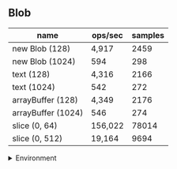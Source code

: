 ## Blob

|name|ops/sec|samples|
|-|-|-|
|new Blob (128)|4,917|2459|
|new Blob (1024)|594|298|
|text (128)|4,316|2166|
|text (1024)|542|272|
|arrayBuffer (128)|4,349|2176|
|arrayBuffer (1024)|546|274|
|slice (0, 64)|156,022|78014|
|slice (0, 512)|19,164|9694|


<details>
<summary>Environment</summary>

* __Machine:__ linux x64 | 4 vCPUs | 7.6GB Mem
* __Run:__ Fri Oct 17 2025 15:50:59 GMT+0000 (Coordinated Universal Time)
* __Node:__ `v22.17.1`
</details>

<!--
{"environment":{"platform":"linux","arch":"x64","cpus":4,"totalMemory":7.59783935546875},"benchmarks":[{"name":"new Blob (128)","samples":2459,"opsSec":4917.951784400705},{"name":"new Blob (1024)","samples":298,"opsSec":594.7496304933309},{"name":"text (128)","samples":2166,"opsSec":4316.094535589981},{"name":"text (1024)","samples":272,"opsSec":542.7472319247657},{"name":"arrayBuffer (128)","samples":2176,"opsSec":4349.165127186797},{"name":"arrayBuffer (1024)","samples":274,"opsSec":546.4869459646034},{"name":"slice (0, 64)","samples":78014,"opsSec":156022.22811369316},{"name":"slice (0, 512)","samples":9694,"opsSec":19164.075898691968}]}-->
